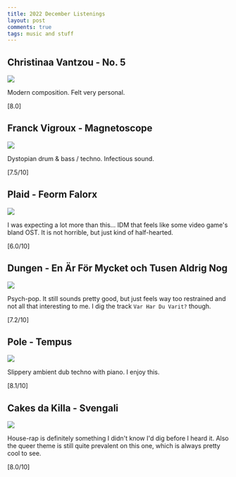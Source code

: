 ```yaml
---
title: 2022 December Listenings
layout: post
comments: true
tags: music and stuff
---
```


## Christinaa Vantzou - No. 5

  ![](https://f4.bcbits.com/img/a1468377957_16.jpg)

  Modern composition. Felt very personal.

  [8.0]

## Franck Vigroux - Magnetoscope

  ![](https://f4.bcbits.com/img/a0117979587_16.jpg)

  Dystopian drum & bass / techno. Infectious sound.

  [7.5/10]

## Plaid - Feorm Falorx

  ![](https://f4.bcbits.com/img/a1955552146_16.jpg)

  I was expecting a lot more than this... IDM that feels like some video game's bland OST. It is not horrible, but just kind of half-hearted.

  [6.0/10]

## Dungen - En Är För Mycket och Tusen Aldrig Nog

  ![](https://f4.bcbits.com/img/a1429532175_16.jpg)

  Psych-pop. It still sounds pretty good, but just feels way too restrained and not all that interesting to me. I dig the track `Var Har Du Varit?` though.

  [7.2/10]

## Pole - Tempus

  ![](https://f4.bcbits.com/img/a1292958939_16.jpg)

  Slippery ambient dub techno with piano. I enjoy this.

  [8.1/10]

## Cakes da Killa - Svengali

  ![](https://f4.bcbits.com/img/a3379754975_16.jpg)

  House-rap is definitely something I didn't know I'd dig before I heard it. Also the queer theme is still quite prevalent on this one, which is always pretty cool to see.

  [8.0/10]
